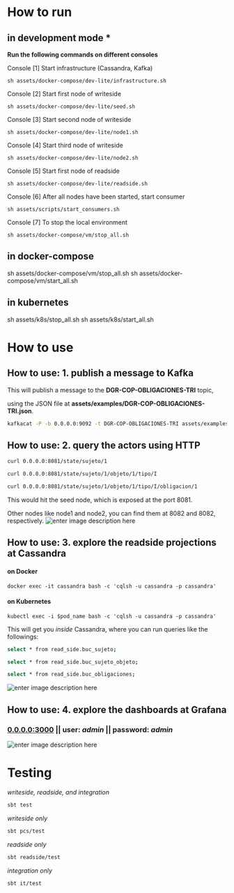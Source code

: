 # How to run  
## in development mode  *
**Run the following commands on different consoles**


Console [1] Start infrastructure (Cassandra, Kafka)

`sh assets/docker-compose/dev-lite/infrastructure.sh `

Console [2] Start first node of writeside

`sh assets/docker-compose/dev-lite/seed.sh`

Console [3] Start second node of writeside

`sh assets/docker-compose/dev-lite/node1.sh`

Console [4] Start third node of writeside

`sh assets/docker-compose/dev-lite/node2.sh`

Console [5] Start first node of readside

`sh assets/docker-compose/dev-lite/readside.sh `

Console [6] After all nodes have been started, start consumer

`sh assets/scripts/start_consumers.sh `

Console [7] To stop the local environment

`sh assets/docker-compose/vm/stop_all.sh` 

## in docker-compose
sh assets/docker-compose/vm/stop_all.sh 
sh assets/docker-compose/vm/start_all.sh 

## in kubernetes  
sh assets/k8s/stop_all.sh 
sh assets/k8s/start_all.sh 

# How to use  
## How to use: 1. publish a message to Kafka
This will publish a message to the **DGR-COP-OBLIGACIONES-TRI** topic, 

using the JSON file at **assets/examples/DGR-COP-OBLIGACIONES-TRI.json**.
```bash
kafkacat -P -b 0.0.0.0:9092 -t DGR-COP-OBLIGACIONES-TRI assets/examples/DGR-COP-OBLIGACIONES-TRI.json 
```
## How to use: 2. query the actors using HTTP
```bash
curl 0.0.0.0:8081/state/sujeto/1
```
```bash
curl 0.0.0.0:8081/state/sujeto/1/objeto/1/tipo/I
```
```bash
curl 0.0.0.0:8081/state/sujeto/1/objeto/1/tipo/I/obligacion/1
```
This would hit the seed node, which is exposed at the port 8081.

Other nodes like node1 and node2, you can find them at 8082 and 8082, respectively.
![enter image description here](https://i.imgur.com/sNi7miF.png)
## How to use: 3. explore the readside projections at Cassandra
#### on Docker
``
docker exec -it cassandra bash -c 'cqlsh -u cassandra -p cassandra'
``
#### on Kubernetes
``
kubectl exec -i $pod_name bash -c 'cqlsh -u cassandra -p cassandra'
``

This will get you _inside_ Cassandra, where you can run queries like the followings:
```bash
select * from read_side.buc_sujeto;
```
```bash
select * from read_side.buc_sujeto_objeto;
```
```bash
select * from read_side.buc_obligaciones;
```
![enter image description here](https://i.imgur.com/jaiksfn.png)
## How to use: 4. explore the dashboards at Grafana
### [0.0.0.0:3000](0.0.0.0:3000)  || user: _admin_ || password: _admin_


![enter image description here](https://i.imgur.com/W4E5dMj.png)


# Testing  
_writeside, readside, and integration_
```bash
sbt test
```

_writeside only_
```bash
sbt pcs/test
```
_readside only_
```bash
sbt readside/test
```
_integration only_
```bash
sbt it/test
```

